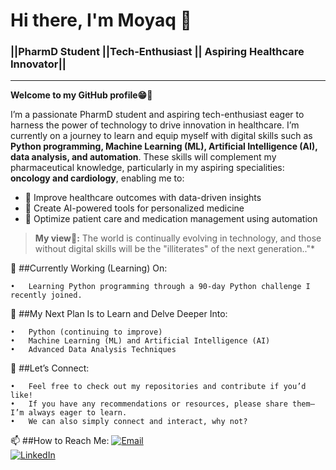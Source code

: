 # **Hi there, I'm Moyaq 👋**
### ||PharmD Student ||Tech-Enthusiast || Aspiring Healthcare Innovator||
___
**Welcome to my GitHub profile😁🤗**

I’m a passionate PharmD student and aspiring tech-enthusiast eager to harness the power of technology to drive innovation in healthcare. I’m currently on a journey to learn and equip myself with digital skills such as **Python programming, Machine Learning (ML), Artificial Intelligence (AI), data analysis, and automation**. These skills will complement my pharmaceutical knowledge, particularly in my aspiring specialities: **oncology and cardiology**, enabling me to:
* 🔬 Improve healthcare outcomes with data-driven insights
* 🤖 Create AI-powered tools for personalized medicine
* 💊 Optimize patient care and medication management using automation
> **My view💬:** The world is continually evolving in technology, and those without digital skills will be the "illiterates" of the next generation.."*

🔭 ##Currently Working (Learning) On:

	•	Learning Python programming through a 90-day Python challenge I recently joined.

🌱 ##My Next Plan Is to Learn and Delve Deeper Into:

	•	Python (continuing to improve)
	•	Machine Learning (ML) and Artificial Intelligence (AI)
	•	Advanced Data Analysis Techniques

🤝 ##Let’s Connect:

	•	Feel free to check out my repositories and contribute if you’d like!
	•	If you have any recommendations or resources, please share them—I’m always eager to learn.
	•	We can also simply connect and interact, why not?

📫 ##How to Reach Me:
[![ Email](https://img.shields.io/badge/Email-legendmohammed3585%40gmail.com-red)](mailto:legendmohammed3585@gmail.com)  
[![LinkedIn](https://img.shields.io/badge/LinkedIn-Yakubu%20Mohammed-blue)](http://linkedin.com/in/yakubu-mohammed-559470236)
<!---
MoYaq/MoYaq is a ✨ special ✨ repository because its `README.md` (this file) appears on your GitHub profile.
You can click the Preview link to take a look at your changes.
--->
